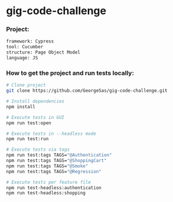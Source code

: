 # gig-code-challenge

### Project:

```sh
framework: Cypress
tool: Cucumber
structure: Page Object Model
language: JS
```

### How to get the project and run tests locally:

```sh
# Clone project
git clone https://github.com/GeorgeSas/gig-code-challenge.git
```

```sh
# Install dependencies
npm install
```

```sh
# Execute tests in GUI
npm run test:open
```

```sh
# Execute tests in --headless mode
npm run test:run
```

```sh
# Execute tests via tags
npm run test:tags TAGS="@Authentication" 
npm run test:tags TAGS="@ShoppingCart" 
npm run test:tags TAGS="@Smoke" 
npm run test:tags TAGS="@Regression" 
```

```sh
# Execute tests per feature file
npm run test-headless:authentication
npm run test-headless:shopping
```
